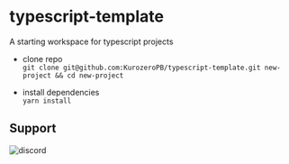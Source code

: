 # typescript-template
A starting workspace for typescript projects

- clone repo \
`git clone git@github.com:KurozeroPB/typescript-template.git new-project && cd new-project`

- install dependencies \
`yarn install`

## Support
![discord](https://discordapp.com/api/v6/guilds/240059867744698368/widget.png?style=banner2)